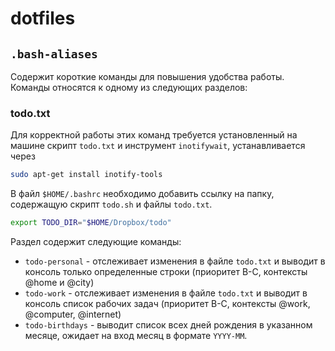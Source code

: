 # dotfiles

## `.bash-aliases`

Содержит короткие команды для повышения удобства работы. Команды относятся к 
одному из следующих разделов:

### todo.txt

Для корректной работы этих команд требуется установленный на машине скрипт
`todo.txt` и инструмент `inotifywait`, устанавливается через

```bash
sudo apt-get install inotify-tools
```

В файл `$HOME/.bashrc` необходимо добавить ссылку на папку, содержащую скрипт
`todo.sh` и файлы `todo.txt`.

```bash
export TODO_DIR="$HOME/Dropbox/todo"
```

Раздел содержит следующие команды:

* `todo-personal` - отслеживает изменения в файле `todo.txt` и выводит в консоль
  только определенные строки (приоритет B-C, контексты @home и @city)
* `todo-work` - отслеживает изменения в файле `todo.txt` и выводит в консоль 
  список рабочих задач (приоритет B-C, контексты @work, @computer, @internet)
* `todo-birthdays` - выводит список всех дней рождения в указанном месяце, 
  ожидает на вход месяц в формате `YYYY-MM`.
